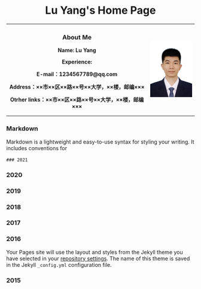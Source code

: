# <center>Lu Yang's Home Page<center>

<table border="0">
  <tr>
    <td width="75%">
      <center><h3>About Me</h3><center>
      <p><b>Name: Lu Yang</b></p>
      <p><b>Experience:</b></p>
      <p><b>E-mail：1234567789@qq.com</b></p>
      <p><b>Address：××市××区××路××号××大学，××楼，邮编×××</b></p>
      <p><b>Otrher links：××市××区××路××号××大学，××楼，邮编×××</b></p>
    </td>
    <td width="25%">
      <img src="/480x640w.jpg" width="100%"> 
    </td>
  </tr>
</table>
  
### Markdown

Markdown is a lightweight and easy-to-use syntax for styling your writing. It includes conventions for

```
### 2021
```

### 2020

### 2019
  
### 2018

### 2017

### 2016

Your Pages site will use the layout and styles from the Jekyll theme you have selected in your [repository settings](https://github.com/yao0801/yao0801.github.io/settings/pages). The name of this theme is saved in the Jekyll `_config.yml` configuration file.

### 2015

